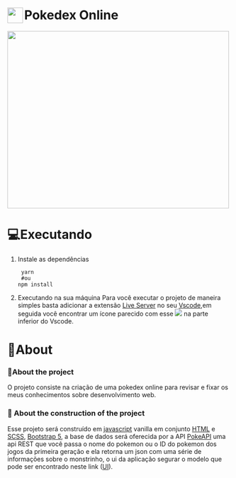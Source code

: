 # <img width="35px" height="35px"  align="left"  src="https://i.pinimg.com/originals/09/da/92/09da926c2b94d95008a9e3b2f60bfdd3.png" />Pokedex Online

<img width="500px" height="400px"   src="https://user-images.githubusercontent.com/44758448/152666784-e8fa629c-3118-4387-8638-425c13d626db.png" />

# 💻Executando

<ol start="1">
  <li>
     Instale as dependências

   ```
    yarn
    #ou
   npm install
 ```

   </li>
  <li>
   Executando na sua máquina
 Para você executar o projeto de maneira simples basta adicionar a extensão <a  href="https://marketplace.visualstudio.com/items?itemName=ritwickdey.LiveServer">Live Server</a> no seu <a  href="https://code.visualstudio.com">Vscode</a>,em seguida você encontrar um ícone parecido com esse <img src="https://user-images.githubusercontent.com/44758448/152668606-d84a426e-3d3e-4e83-9fec-0e672ca4df09.png"> na parte inferior do Vscode.
   </li>
</ol>

# 📖About

### 📝About the project

O projeto consiste na criação de uma pokedex online para revisar e fixar os meus conhecimentos sobre desenvolvimento web.

### 🔨 About the construction of the project

Esse projeto será construído em <a  href="https://developer.mozilla.org/pt-BR/docs/Web/JavaScript">javascript</a> vanilla em conjunto <a href="https://developer.mozilla.org/pt-BR/docs/Web/HTML">HTML</a> e  <a  href="https://sass-lang.com">SCSS</a>, <a  href="https://getbootstrap.com/docs/5.0/getting-started/introduction/">Bootstrap 5</a>, a base de dados será oferecida por a API <a href="https://pokeapi.co">PokeAPI</a> uma api REST que você passa o nome do pokemon ou o ID do pokemon dos jogos da primeira geração e ela retorna um json com uma série de informações sobre o monstrinho, o ui da aplicação segurar o modelo que pode ser encontrado neste link (<a href="https://www.figma.com/file/0iv3d2Wk3OaVyAt9ClgS5h/pokedex?node-id=0%3A1">UI</a>).
